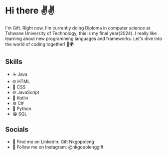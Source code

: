 # Hi there ✌️✌️
I'm Gift. Right now, I'm currently doing Diploma in computer science at Tshwane University of Technology, this is my final year(2024). I really like learning about new programming languages and frameworks. Let's dive into the world of coding together! 🚀🌍

## Skills 
*  ☕️ Java
*  🌐 HTML
*  🎨 CSS
*  🌐 JavaScript
*  🔶 Kotlin
*  ⚙️ C#
*  🐍 Python
*  😁 SQL

## Socials
*   🔗 Find me on LinkedIn: Gift Nkgopoleng
*   📸 Follow me on Instagram: @nkgopolenggift
